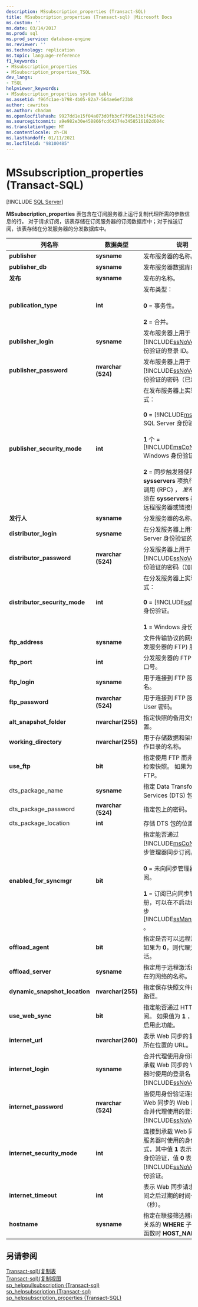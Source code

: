 ```yaml
---
description: MSsubscription_properties (Transact-SQL)
title: MSsubscription_properties (Transact-sql) |Microsoft Docs
ms.custom: ''
ms.date: 03/14/2017
ms.prod: sql
ms.prod_service: database-engine
ms.reviewer: ''
ms.technology: replication
ms.topic: language-reference
f1_keywords:
- MSsubscription_properties
- MSsubscription_properties_TSQL
dev_langs:
- TSQL
helpviewer_keywords:
- MSsubscription_properties system table
ms.assetid: f96fc1ae-b798-4b05-82a7-564ae6ef23b8
author: cawrites
ms.author: chadam
ms.openlocfilehash: 9927dd1e15f04a073d0fb3cf7f95e13b1f425e0c
ms.sourcegitcommit: a9e982e30e458866fcd64374e3458516182d604c
ms.translationtype: MT
ms.contentlocale: zh-CN
ms.lasthandoff: 01/11/2021
ms.locfileid: "98100485"
---
```

# <a name="mssubscription_properties-transact-sql"></a>MSsubscription_properties (Transact-SQL)
[!INCLUDE [SQL Server](../../includes/applies-to-version/sqlserver.md)]

  **MSsubscription_properties** 表包含在订阅服务器上运行复制代理所需的参数信息的行。 对于请求订阅，该表存储在订阅服务器的订阅数据库中；对于推送订阅，该表存储在分发服务器的分发数据库中。  
  
|列名称|数据类型|说明|  
|-----------------|---------------|-----------------|  
|**publisher**|**sysname**|发布服务器的名称。|  
|**publisher_db**|**sysname**|发布服务器数据库的名称。|  
|**发布**|**sysname**|发布的名称。|  
|**publication_type**|**int**|发布类型：<br /><br /> **0** = 事务性。<br /><br /> **2** = 合并。|  
|**publisher_login**|**sysname**|发布服务器上用于 [!INCLUDE[ssNoVersion](../../includes/ssnoversion-md.md)] 身份验证的登录 ID。|  
|**publisher_password**|**nvarchar (524)**|发布服务器上用于 [!INCLUDE[ssNoVersion](../../includes/ssnoversion-md.md)] 身份验证的密码（已加密）。|  
|**publisher_security_mode**|**int**|在发布服务器上实现的安全模式：<br /><br /> **0**  =  [!INCLUDE[msCoName](../../includes/msconame-md.md)] SQL Server 身份验证。<br /><br /> **1** 个  =  [!INCLUDE[msCoName](../../includes/msconame-md.md)] Windows 身份验证。<br /><br /> **2** = 同步触发器使用静态 **sysservers** 项执行远程过程调用 (RPC) ， *发布* 服务器必须在 **sysservers** 表中定义为远程服务器或链接服务器。|  
|**发行人**|**sysname**|分发服务器的名称。|  
|**distributor_login**|**sysname**|在分发服务器上用于 SQL Server 身份验证的登录 ID。|  
|**distributor_password**|**nvarchar (524)**|分发服务器上用于 [!INCLUDE[ssNoVersion](../../includes/ssnoversion-md.md)] 身份验证的密码（加密）。|  
|**distributor_security_mode**|**int**|在分发服务器上实现的安全模式：<br /><br /> **0**  =  [!INCLUDE[ssNoVersion](../../includes/ssnoversion-md.md)] 身份验证。<br /><br /> **1** = Windows 身份验证。|  
|**ftp_address**|**sysname**|文件传输协议的网络地址 (分发服务器的 FTP) 服务。|  
|**ftp_port**|**int**|分发服务器的 FTP 服务的端口号。|  
|**ftp_login**|**sysname**|用于连接到 FTP 服务的用户名。|  
|**ftp_password**|**nvarchar (524)**|用于连接到 FTP 服务的 u. User 密码。|  
|**alt_snapshot_folder**|**nvarchar(255)**|指定快照的备用文件夹的位置。|  
|**working_directory**|**nvarchar(255)**|用于存储数据和架构文件的工作目录的名称。|  
|**use_ftp**|**bit**|指定使用 FTP 而非常规协议检索快照。 如果为 **1**，则使用 FTP。|  
|dts_package_name|**sysname**|指定 Data Transformation Services (DTS) 包的名称。|  
|dts_package_password|**nvarchar (524)**|指定包上的密码。|  
|dts_package_location|**int**|存储 DTS 包的位置。|  
|**enabled_for_syncmgr**|**bit**|指定能否通过 [!INCLUDE[msCoName](../../includes/msconame-md.md)] 同步管理器同步订阅。<br /><br /> **0** = 未向同步管理器注册订阅。<br /><br /> **1** = 订阅已向同步管理器注册，可以在不启动的情况下同步 [!INCLUDE[ssManStudioFull](../../includes/ssmanstudiofull-md.md)] 。|  
|**offload_agent**|**bit**|指定是否可以远程激活代理。 如果为 **0**，则代理无法远程激活。|  
|**offload_server**|**sysname**|指定用于远程激活的服务器所在的网络的名称。|  
|**dynamic_snapshot_location**|**nvarchar(255)**|指定保存快照文件的文件夹的路径。|  
|**use_web_sync**|**bit**|指定能否通过 HTTP 同步订阅。 如果值为 **1** ，则表示已启用此功能。|  
|**internet_url**|**nvarchar(260)**|表示 Web 同步的复制侦听器所在位置的 URL。|  
|**internet_login**|**sysname**|合并代理使用身份验证连接到承载 Web 同步的 Web 服务器时使用的登录名 [!INCLUDE[ssNoVersion](../../includes/ssnoversion-md.md)] 。|  
|**internet_password**|**nvarchar (524)**|当使用身份验证连接到承载 Web 同步的 Web 服务器时，合并代理使用的登录名的密码 [!INCLUDE[ssNoVersion](../../includes/ssnoversion-md.md)] 。|  
|**internet_security_mode**|**int**|连接到承载 Web 同步的 Web 服务器时使用的身份验证模式，其中值 **1** 表示 Windows 身份验证，值 **0** 表示 [!INCLUDE[ssNoVersion](../../includes/ssnoversion-md.md)] 身份验证。|  
|**internet_timeout**|**int**|表示 Web 同步请求在多长时间之后过期的时间长度（秒）。|  
|**hostname**|**sysname**|指定在联接筛选器或逻辑记录关系的 **WHERE** 子句中使用此函数时 **HOST_NAME** 的值。|  
  
## <a name="see-also"></a>另请参阅  
 [Transact-sql&#41;&#40;复制表 ](../../relational-databases/system-tables/replication-tables-transact-sql.md)   
 [Transact-sql&#41;&#40;复制视图 ](../../relational-databases/system-views/replication-views-transact-sql.md)   
 [sp_helppullsubscription &#40;Transact-sql&#41;](../../relational-databases/system-stored-procedures/sp-helppullsubscription-transact-sql.md)   
 [sp_helpsubscription &#40;Transact-sql&#41;](../../relational-databases/system-stored-procedures/sp-helpsubscription-transact-sql.md)   
 [sp_helpsubscription_properties (Transact-SQL)](../../relational-databases/system-stored-procedures/sp-helpsubscription-properties-transact-sql.md)  
  
  
